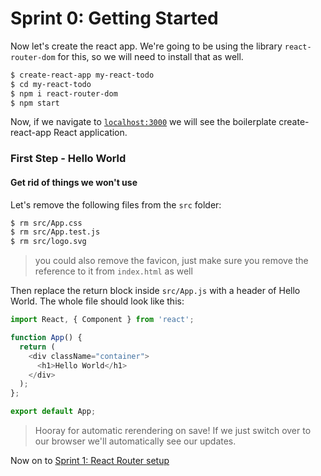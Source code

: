 # Sprint 0: Getting Started

Now let's create the react app. We're going to be using the library `react-router-dom` for this, so we will need to install that as well.

```bash
$ create-react-app my-react-todo
$ cd my-react-todo
$ npm i react-router-dom
$ npm start
```

Now, if we navigate to [`localhost:3000`](http://localhost:3000) we will see the boilerplate create-react-app React application.

### First Step - Hello World

#### Get rid of things we won't use

Let's remove the following files from the `src` folder:

```bash
$ rm src/App.css
$ rm src/App.test.js
$ rm src/logo.svg
```

> you could also remove the favicon, just make sure you remove the reference to it from `index.html` as well

Then replace the return block inside `src/App.js` with a header of Hello World. The whole file should look like this:

```js
import React, { Component } from 'react';

function App() {
  return (
    <div className="container">
      <h1>Hello World</h1>
    </div>
  );
};

export default App;
```

> Hooray for automatic rerendering on save! If we just switch over to our browser we'll automatically see our updates.

Now on to [Sprint 1: React Router setup](Sprint1.md)
